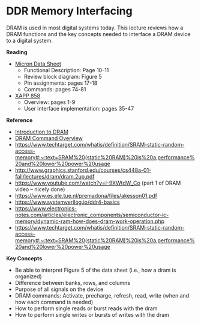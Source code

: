 # DDR Memory Interfacing

DRAM is used in most digital systems today.
This lecture reviews how a DRAM functions and the key concepts needed to interface a DRAM device to a digital system.

**Reading**

  * [Micron Data Sheet](https://media.digikey.com/pdf/Data%20Sheets/Micron%20Technology%20Inc%20PDFs/MT47H256M4,128M8,64M16.pdf)
    * Functional Description: Page 10-11
    * Review block diagram: Figure 5
    * Pin assignments: pages 17-18
    * Commands: pages 74-81
  * [XAPP 858](https://docs.amd.com/v/u/en-US/xapp858)
    * Overview: pages 1-9
    * User interface implementation: pages 35-47

**Reference**

* [Introduction to DRAM](https://www.allaboutcircuits.com/technical-articles/introduction-to-dram-dynamic-random-access-memory/)
* [DRAM Command Overview](https://www.allaboutcircuits.com/technical-articles/executing-commands-memory-dram-commands/)
* https://www.techtarget.com/whatis/definition/SRAM-static-random-access-memory#:~:text=SRAM%20(static%20RAM)%20is%20a,performance%20and%20lower%20power%20usage
* http://www.graphics.stanford.edu/courses/cs448a-01-fall/lectures/dram/dram.2up.pdf
* https://www.youtube.com/watch?v=I-9XWtdW_Co (part 1 of DRAM video – nicely done)
* https://www.es.ele.tue.nl/premadona/files/akesson01.pdf
* https://www.systemverilog.io/ddr4-basics
* https://www.electronics-notes.com/articles/electronic_components/semiconductor-ic-memory/dynamic-ram-how-does-dram-work-operation.php
* https://www.techtarget.com/whatis/definition/SRAM-static-random-access-memory#:~:text=SRAM%20(static%20RAM)%20is%20a,performance%20and%20lower%20power%20usage

**Key Concepts**

  * Be able to interpret Figure 5 of the data sheet (i.e., how a dram is organized)
  * Difference between banks, rows, and columns
  * Purpose of all signals on the device
  * DRAM commands: Activate, precharge, refresh, read, write (when and how each command is needed)
  * How to perform single reads or burst reads with the dram
  * How to perform single writes or bursts of writes with the dram

